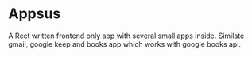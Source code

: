 # Appsus

A Rect written frontend only app with several small apps inside.
Similate gmail, google keep and books app which works with google books api. 
